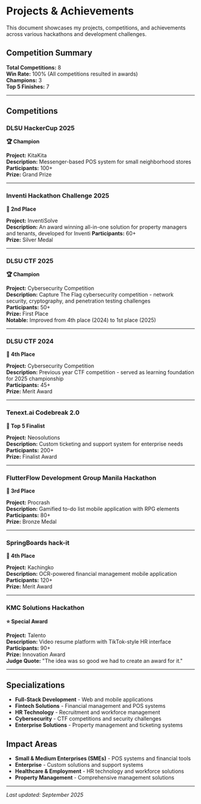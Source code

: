 # Projects & Achievements

This document showcases my projects, competitions, and achievements across various hackathons and development challenges.

## Competition Summary

**Total Competitions:** 8  
**Win Rate:** 100% (All competitions resulted in awards)  
**Champions:** 3  
**Top 5 Finishes:** 7  

---

## Competitions

### DLSU HackerCup 2025
**🏆 Champion**

**Project:** KitaKita  
**Description:** Messenger-based POS system for small neighborhood stores  
**Participants:** 100+  
**Prize:** Grand Prize  

---

### Inventi Hackathon Challenge 2025
**🥈 2nd Place**

**Project:** InventiSolve  
**Description:** An award winning all-in-one solution for property managers and tenants, developed for Inventi
**Participants:** 60+  
**Prize:** Silver Medal  

---

### DLSU CTF 2025
**🏆 Champion**

**Project:** Cybersecurity Competition  
**Description:** Capture The Flag cybersecurity competition - network security, cryptography, and penetration testing challenges  
**Participants:** 50+  
**Prize:** First Place  
**Notable:** Improved from 4th place (2024) to 1st place (2025)  

---

### DLSU CTF 2024
**🏅 4th Place**

**Project:** Cybersecurity Competition  
**Description:** Previous year CTF competition - served as learning foundation for 2025 championship  
**Participants:** 45+  
**Prize:** Merit Award  

---

### Tenext.ai Codebreak 2.0
**🥇 Top 5 Finalist**

**Project:** Neosolutions  
**Description:** Custom ticketing and support system for enterprise needs  
**Participants:** 200+  
**Prize:** Finalist Award  

---

### FlutterFlow Development Group Manila Hackathon
**🥉 3rd Place**

**Project:** Procrash  
**Description:** Gamified to-do list mobile application with RPG elements  
**Participants:** 80+  
**Prize:** Bronze Medal  

---

### SpringBoards hack-it
**🏅 4th Place**

**Project:** Kachingko  
**Description:** OCR-powered financial management mobile application  
**Participants:** 120+  
**Prize:** Merit Award  

---

### KMC Solutions Hackathon
**⭐ Special Award**

**Project:** Talento  
**Description:** Video resume platform with TikTok-style HR interface  
**Participants:** 90+  
**Prize:** Innovation Award  
**Judge Quote:** "The idea was so good we had to create an award for it."  

---

## Specializations

- **Full-Stack Development** - Web and mobile applications
- **Fintech Solutions** - Financial management and POS systems
- **HR Technology** - Recruitment and workforce management
- **Cybersecurity** - CTF competitions and security challenges
- **Enterprise Solutions** - Property management and ticketing systems

## Impact Areas

- **Small & Medium Enterprises (SMEs)** - POS systems and financial tools
- **Enterprise** - Custom solutions and support systems
- **Healthcare & Employment** - HR technology and workforce solutions
- **Property Management** - Comprehensive management solutions

---

*Last updated: September 2025*
